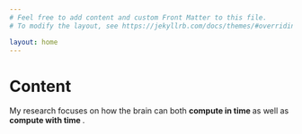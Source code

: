 ```yaml
---
# Feel free to add content and custom Front Matter to this file.
# To modify the layout, see https://jekyllrb.com/docs/themes/#overriding-theme-defaults

layout: home
---
```


<h1 class = "post-title"> Content </h1>

My research focuses on how the brain can both <b> compute in time </b> as well as <b> compute with time </b>.
